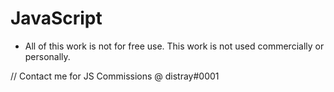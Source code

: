 # JavaScript

- All of this work is not for free use. This work is not used commercially or personally. 

// Contact me for JS Commissions @ distray#0001
